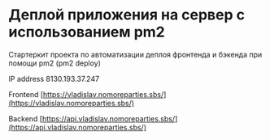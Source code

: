 # Деплой приложения на сервер с использованием pm2

Стартеркит проекта по автоматизации деплоя фронтенда и бэкенда при помощи pm2 (pm2 deploy)

IP address 8130.193.37.247

Frontend [https://vladislav.nomoreparties.sbs/](https://vladislav.nomoreparties.sbs/)

Backend [https://api.vladislav.nomoreparties.sbs/](https://api.vladislav.nomoreparties.sbs/)

